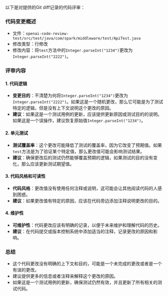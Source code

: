 以下是对提供的Git diff记录的代码评审：

### 代码变更概述
- 文件：`openai-code-review-test/src/test/java/com/spark/middleware/test/ApiTest.java`
- 修改类型：行修改
- 修改内容：将`test`方法中的`Integer.parseInt("1234")`更改为`Integer.parseInt("2222")`。

### 评审内容

#### 1. 代码逻辑
- **变更目的**：不清楚为何将`Integer.parseInt("1234")`更改为`Integer.parseInt("2222")`。如果这是一个随机更改，那么它可能是为了测试特定的逻辑，但是没有上下文说明这个更改的原因。
- **建议**：如果这是一个测试用例的更新，应该提供更新原因或测试目的的说明。如果这是一个误操作，建议恢复原始值`Integer.parseInt("1234")`。

#### 2. 单元测试
- **测试覆盖率**：这个更改可能降低了测试的覆盖率，因为它改变了预期值。如果`test`方法是为了验证某个特定值，那么更改值可能会影响测试结果。
- **建议**：确保更改后的测试仍然能够覆盖预期的逻辑，如果测试的目的没有变化，那么应该更新测试期望值。

#### 3. 代码风格和可读性
- **代码风格**：更改值没有使用任何注释或说明，这可能会让其他阅读代码的人感到困惑。
- **建议**：如果更改值有特定的原因，应该在代码旁边添加注释说明更改的目的。

#### 4. 维护性
- **可维护性**：代码更改应该有明确的记录，以便于未来维护和理解代码的历史。
- **建议**：在代码提交或版本控制系统中添加适当的注释，记录更改的原因和影响。

### 总结
- 这个代码更改没有明确的上下文和目的，可能是一个未完成的更改或者是一个有误的更改。
- 建议提供更多的信息或者注释来解释这个更改的原因。
- 如果这是一个测试用例的更新，确保测试仍然有效，并且更新了所有相关的测试代码。